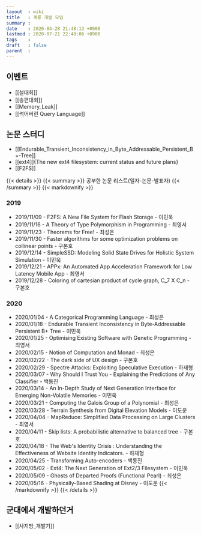 ```yaml
---
layout  : wiki
title   : 계룡 개발 모임
summary : 
date    : 2020-04-28 21:48:13 +0900
lastmod : 2020-07-21 22:48:06 +0900
tags    : 
draft   : false
parent  : 
---
```


## 이벤트
 * [[설대회]]
 * [[송편대회]]
 * [[Memory_Leak]]
 * [[썩어버린 Query Language]]
## 논문 스터디
 * [[Endurable_Transient_Inconsistency_in_Byte_Addressable_Persistent_B+-Tree]] 
 * [[ext4]]{The new ext4 filesystem: current status and future plans}
 * [[F2FS]]

{{< details >}}
{{< summary >}} 공부한 논문 리스트(일자-논문-발표자) {{< /summary >}}
{{< markdownify >}}
### 2019
* 2019/11/09 - F2FS: A New File System for Flash Storage - 이민욱
* 2019/11/16 - A Theory of Type Polymorphism in Programming - 최영서
* 2019/11/23 - Theorems for Free! - 최성은
* 2019/11/30 - Faster algorithms for some optimization problems on collinear points - 구본호
* 2019/12/14 - SimpleSSD: Modeling Solid State Drives for Holistic System Simulation - 이민욱
* 2019/12/21 - APPx: An Automated App Acceleration Framework for Low Latency Mobile App - 최영서
* 2019/12/28 - Coloring of cartesian product of cycle graph, C_7 X C_n - 구본호
### 2020
* 2020/01/04 - A Categorical Programming Language - 최성은
* 2020/01/18 - Endurable Transient Inconsistency in Byte-Addressable Persistent B+ Tree - 이민욱
* 2020/01/25 - Optimising Existing Software with Genetic Programming - 최영서
* 2020/02/15 - Notion of Computation and Monad - 최성은
* 2020/02/22 - The dark side of UX design - 구본호
* 2020/02/29 - Spectre Attacks: Exploiting Speculative Execution - 하재형
* 2020/03/07 - Why Should I Trust You - Explaining the Predictions of Any Classifier - 백동진
* 2020/03/14 - An In-Depth Study of Next Generation Interface for Emerging Non-Volatile Memories - 이민욱
* 2020/03/21 - Computing the Galois Group of a Polynomial - 최성은
* 2020/03/28 - Terrain Synthesis from Digital Elevation Models - 이도운
* 2020/04/04 - MapReduce: Simplified Data Processing on Large Clusters - 최영서
* 2020/04/11 - Skip lists: A probabilistic alternative to balanced tree - 구본호
* 2020/04/18 - The Web's Identity Crisis : Understanding the Effectiveness of Website Identity Indicators. - 하재형
* 2020/04/25 - Transforming Auto-encoders - 백동진
* 2020/05/02 - Ext4: The Next Generation of Ext2/3 Filesystem - 이민욱
* 2020/05/09 - Ghosts of Departed Proofs (Functional Pearl) - 최성은
* 2020/05/16 - Physically-Based Shading at Disney - 이도운
{{< /markdownify >}}
{{< /details >}}

## 군대에서 개발하던거
 * [[사지방_개발기]]
